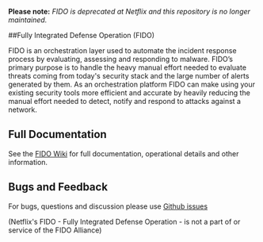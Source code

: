 **Please note:** _FIDO is deprecated at Netflix and this repository is no longer maintained._

##Fully Integrated Defense Operation (FIDO)

FIDO is an orchestration layer used to automate the incident response process by evaluating, assessing and responding to malware. FIDO’s primary purpose is to handle the heavy manual effort needed to evaluate threats coming from today's security stack and the large number of alerts generated by them. As an orchestration platform FIDO can make using your existing security tools more efficient and accurate by heavily reducing the manual effort needed to detect, notify and respond to attacks against a network.

## Full Documentation

See the [FIDO Wiki](https://github.com/Netflix/Fido/wiki/) for full documentation, operational details and other information.

## Bugs and Feedback

For bugs, questions and discussion please use [Github issues](https://github.com/Netflix/Fido/issues)

(Netflix's FIDO - Fully Integrated Defense Operation - is not a part of or service of the FIDO Alliance)
